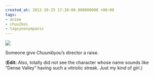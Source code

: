 ```yaml
---
created_at: 2012-10-25 17:20:00.000000000 +00:00
tags:
- anime
- chuu2koi
- tagsynonympanic
---
```


![](/blog/media/tumblr_mcglftgAjg1qhcb4p.jpg)

Someone give *Chuunibyou*’s director a raise.

(**Edit:** Also, totally did not see the character whose name sounds
like “Dense Valley” having such a vitriolic streak. Just my kind of
girl.)
